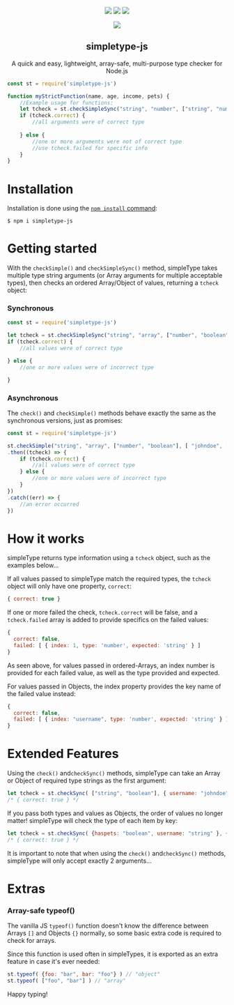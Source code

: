 <p align="center">
  <a href="https://ci.appveyor.com/project/pbxx/simpletype-js"><img src="https://ci.appveyor.com/api/projects/status/af453ykolpvrhpwk?svg=true"></a>
  <a href="https://ci.appveyor.com/project/pbxx/simpletype-js/build/tests"><img src="https://img.shields.io/appveyor/tests/pbxx/simpletype-js"></a>
  <a href="https://www.npmjs.com/package/simpletype-js"><img src="https://img.shields.io/npm/v/simpletype-js"></a>
</p>

<p align="center">
  <img src="https://public.pbxdesign.xyz/simpletype-js/st-gitbanner.png">
</p>

<h2 align="center">simpletype-js</h2>
<p align="center">
  A quick and easy, lightweight, array-safe, multi-purpose type checker for Node.js
</p>

```js
const st = require('simpletype-js')

function myStrictFunction(name, age, income, pets) {
    //Example usage for functions:
    let tcheck = st.checkSimpleSync("string", "number", ["string", "number"], "array", arguments)
    if (tcheck.correct) {
        //all arguments were of correct type
        
    } else {
        //one or more arguments were not of correct type
        //use tcheck.failed for specific info
    }
}
```

# Installation
Installation is done using the
[`npm install` command](https://docs.npmjs.com/getting-started/installing-npm-packages-locally):

```console
$ npm i simpletype-js
```

# Getting started
With the ```checkSimple()``` and ```checkSimpleSync()``` method, simpleType takes multiple type string arguments (or Array arguments for multiple acceptable types), then checks an ordered Array/Object of values, returning a ```tcheck``` object:
### Synchronous
```js
const st = require('simpletype-js')

let tcheck = st.checkSimpleSync("string", "array", ["number", "boolean"], [ "johndoe", [123, 456, 789], 42 ])
if (tcheck.correct) {
    //all values were of correct type

} else {
    //one or more values were of incorrect type

}
```

### Asynchronous
The ```check()``` and ```checkSimple()``` methods behave exactly the same as the synchronous versions, just as promises:
```js
const st = require('simpletype-js')

st.checkSimple("string", "array", ["number", "boolean"], [ "johndoe", [123, 456, 789], 42 ])
.then((tcheck) => {
    if (tcheck.correct) {
        //all values were of correct type
    } else {
        //one or more values were of incorrect type
    }
})
.catch((err) => {
    //an error occurred
})

```

# How it works 
simpleType returns type information using a ```tcheck``` object, such as the examples below...

If all values passed to simpleType match the required types, the ```tcheck``` object will only have one property, ```correct```:
```js
{ correct: true }
```

If one or more failed the check, ```tcheck.correct``` will be false, and a  ```tcheck.failed``` array is added to provide specifics on the failed values:
```js
{
  correct: false,
  failed: [ { index: 1, type: 'number', expected: 'string' } ]
}
```
As seen above, for values passed in ordered-Arrays, an index number is provided for each failed value, as well as the type provided and expected.

For values passed in Objects, the index property provides the key name of the failed value instead:
```js
{
  correct: false,
  failed: [ { index: "username", type: 'number', expected: 'string' } ]
}
```


# Extended Features
Using the ```check()``` and```checkSync()``` methods, simpleType can take an Array or Object of required type strings as the first argument:

```js
let tcheck = st.checkSync( ["string", "boolean"], { username: "johndoe", haspets: true } )
/* { correct: true } */

```

If you pass both types and values as Objects, the order of values no longer matter! simpleType will check the type of each item by key:

```js
let tcheck = st.checkSync( {haspets: "boolean", username: "string" }, { username: "johndoe", haspets: true } )
/* { correct: true } */

```

It is important to note that when using the ```check()``` and```checkSync()``` methods, simpleType will only accept exactly 2 arguments...


# Extras
### Array-safe typeof()

The vanilla JS ```typeof()``` function doesn't know the difference between Arrays ```[]``` and Objects ```{}``` normally, so some basic extra code is required to check for arrays. 

Since this function is used often in simpleTypes, it is exported as an extra feature in case it's ever needed:
```js
st.typeof( {foo: "bar", bar: "foo"} ) // "object"
st.typeof( ["foo", "bar"] ) // "array"
```

Happy typing! 

